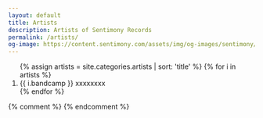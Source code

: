 ```yaml
---
layout: default
title: Artists
description: Artists of Sentimony Records
permalink: /artists/
og-image: https://content.sentimony.com/assets/img/og-images/sentimony/home.jpg
---
```


<ol>
{% assign artists = site.categories.artists | sort: 'title' %}
{% for i in artists %}
<li>{{ i.bandcamp }} xxxxxxxx</li>
{% endfor %}
</ol>

{% comment %}
{% endcomment %}
